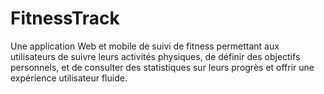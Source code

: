 # FitnessTrack
Une application Web et mobile de suivi de fitness permettant aux utilisateurs de suivre leurs activités physiques, de définir des objectifs personnels, et de consulter des statistiques sur leurs progrès et offrir une expérience utilisateur fluide.
